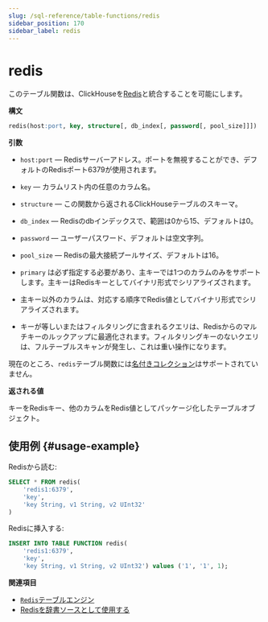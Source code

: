 ```yaml
---
slug: /sql-reference/table-functions/redis
sidebar_position: 170
sidebar_label: redis
---
```


# redis

このテーブル関数は、ClickHouseを[Redis](https://redis.io/)と統合することを可能にします。

**構文**

```sql
redis(host:port, key, structure[, db_index[, password[, pool_size]]])
```

**引数**

- `host:port` — Redisサーバーアドレス。ポートを無視することができ、デフォルトのRedisポート6379が使用されます。

- `key` — カラムリスト内の任意のカラム名。

- `structure` — この関数から返されるClickHouseテーブルのスキーマ。

- `db_index` — Redisのdbインデックスで、範囲は0から15、デフォルトは0。

- `password` — ユーザーパスワード、デフォルトは空文字列。

- `pool_size` — Redisの最大接続プールサイズ、デフォルトは16。

- `primary` は必ず指定する必要があり、主キーでは1つのカラムのみをサポートします。主キーはRedisキーとしてバイナリ形式でシリアライズされます。

- 主キー以外のカラムは、対応する順序でRedis値としてバイナリ形式でシリアライズされます。

- キーが等しいまたはフィルタリングに含まれるクエリは、Redisからのマルチキーのルックアップに最適化されます。フィルタリングキーのないクエリは、フルテーブルスキャンが発生し、これは重い操作になります。

現在のところ、`redis`テーブル関数には[名付きコレクション](/operations/named-collections.md)はサポートされていません。

**返される値**

キーをRedisキー、他のカラムをRedis値としてパッケージ化したテーブルオブジェクト。

## 使用例 {#usage-example}

Redisから読む:

```sql
SELECT * FROM redis(
    'redis1:6379',
    'key',
    'key String, v1 String, v2 UInt32'
)
```

Redisに挿入する:

```sql
INSERT INTO TABLE FUNCTION redis(
    'redis1:6379',
    'key',
    'key String, v1 String, v2 UInt32') values ('1', '1', 1);
```

**関連項目**

- [`Redis`テーブルエンジン](/engines/table-engines/integrations/redis.md)
- [Redisを辞書ソースとして使用する](/sql-reference/dictionaries/index.md#redis)
